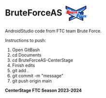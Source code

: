 # BruteForceAS <img src="BruteForceFTC_Final_Logo-removebg-preview.png" height=60 width=80 align=center>
AndroidStudio code from FTC team Brute Force.  

Instructions to push:
1) Open GitBash
2) cd Documents
3) cd BruteForceAS-CenterStage
4) Finish edits
5) git add .
6) git commit -m "message"
7) git push origin main

**CenterStage FTC Season 2023-2024**
